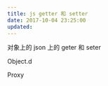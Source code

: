 ```yaml
---
title: js getter 和 setter
date: 2017-10-04 23:25:00
updated:
---
```


对象上的 json 上的 geter 和 seter


Object.d

Proxy





